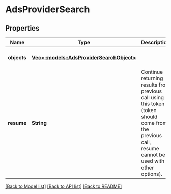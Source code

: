 # AdsProviderSearch

## Properties
Name | Type | Description | Notes
------------ | ------------- | ------------- | -------------
**objects** | [**Vec<::models::AdsProviderSearchObject>**](AdsProviderSearchObject.md) |  | [optional] [default to null]
**resume** | **String** | Continue returning results from previous call using this token (token should come from the previous call, resume cannot be used with other options). | [optional] [default to null]

[[Back to Model list]](../README.md#documentation-for-models) [[Back to API list]](../README.md#documentation-for-api-endpoints) [[Back to README]](../README.md)


